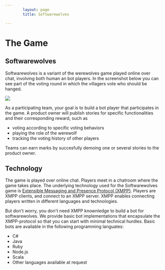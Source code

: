 ```yaml
---
        layout: page
        title: Softwarewolves

---
```


The Game
========

Softwarewolves
--------------
Softwarewolves is a variant of the werewolves game played online over chat, involving both human an bot players. In the screenshot below you can see part of the voting round in which the villagers vote who should be hanged.

![](https://raw.github.com/softwarewolves/softwarewolves.github.io/master/images/screenshot.png)

As a participating team, your goal is to build a bot player that participates in the game. A product owner will publish stories for specific functionalities and their corresponding reward, such as
* voting according to specific voting behaviors
* playing the role of the werewolf
* tracking the voting history of other players

Teams can earn marks by succesfully demoing one or several stories to the product owner. 


Technology
----------
The game is played over online chat. Players meet in a chatroom where the game takes place. The underlying technology used for the Softwarewolves game is [Extensible Messaging and Presence Protocol (XMPP)][1]. Players are XMPP clients, and connect to an XMPP server. XMPP enables connecting players written in different languages and technologies.

But don't worry, you don't need XMPP knownledge to build a bot for softwarewolves. We provide basic bot implementations that encapsulate the XMPP-protocol so that you can start with minimal technical hurdles. Basic bots are available in the following programming languates:
- C#
- Java
- Ruby
- Node.js
- Scala
- Other languages available at request

[1]: http://en.wikipedia.org/wiki/XMPP


